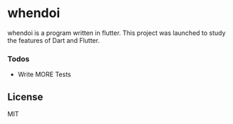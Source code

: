 # whendoi

whendoi is a program written in flutter. This project was launched to study the features of Dart and Flutter.


### Todos

 - Write MORE Tests

License
----

MIT
